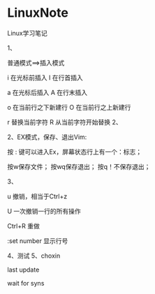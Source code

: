 LinuxNote
=========

Linux学习笔记


1、

普通模式==>插入模式

i 在光标前插入  I 在行首插入

a 在光标后插入   A 在行末插入

o 在当前行之下新建行    O 在当前行之上新建行

r 替换当前字符          R 从当前字符开始替换
2、

2、EX模式，保存、退出Vim:

按 : 键可以进入Ex，屏幕状态行上有一个：标志；

按w保存文件；
按wq保存退出；
按q！不保存退出；


3、

u   撤销，相当于Ctrl+z

U   一次撤销一行的所有操作

Ctrl+R  重做

:set number  显示行号

4、测试
5、choxin

last update

wait for syns
